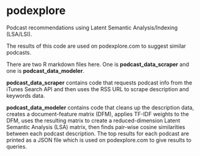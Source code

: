 # podexplore
Podcast recommendations using Latent Semantic Analysis/Indexing (LSA/LSI).  

The results of this code are used on podexplore.com to suggest similar podcasts.

There are two R markdown files here.  One is **podcast_data_scraper** and one is **podcast_data_modeler**.

**podcast_data_scraper** contains code that requests podcast info from the iTunes Search API and then uses the RSS URL to scrape description and keywords data.

**podcast_data_modeler** contains code that cleans up the description data, creates a document-feature matrix (DFM), applies TF-IDF weights to the DFM, uses the resulting matrix to create a reduced-dimension Latent Semantic Analysis (LSA) matrix, then finds pair-wise cosine similarities between each podcast description. The top results for each podcast are printed as a JSON file which is used on podexplore.com to give results to queries. 
